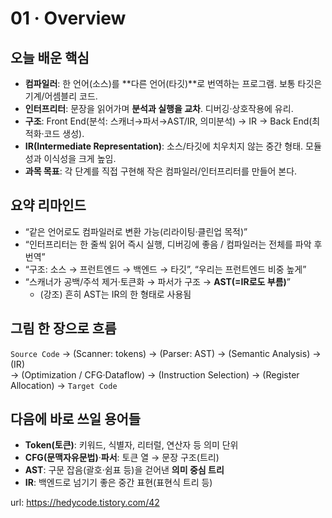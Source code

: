 # 01 · Overview

## 오늘 배운 핵심
- **컴파일러**: 한 언어(소스)를 **다른 언어(타깃)**로 번역하는 프로그램. 보통 타깃은 기계/어셈블리 코드.
- **인터프리터**: 문장을 읽어가며 **분석과 실행을 교차**. 디버깅·상호작용에 유리.
- **구조**: Front End(분석: 스캐너→파서→AST/IR, 의미분석) → IR → Back End(최적화·코드 생성).
- **IR(Intermediate Representation)**: 소스/타깃에 치우치지 않는 중간 형태. 모듈성과 이식성을 크게 높임.
- **과목 목표**: 각 단계를 직접 구현해 작은 컴파일러/인터프리터를 만들어 본다.

## 요약 리마인드
- “같은 언어로도 컴파일러로 변환 가능(리라이팅·클린업 목적)”  
- “인터프리터는 한 줄씩 읽어 즉시 실행, 디버깅에 좋음 / 컴파일러는 전체를 파악 후 번역”  
- “구조: 소스 → 프런트엔드 → 백엔드 → 타깃”, “우리는 프런트엔드 비중 높게”  
- “스캐너가 공백/주석 제거·토큰화 → 파서가 구조 → **AST(=IR로도 부름)**”
  - (강조) 흔히 AST는 IR의 한 형태로 사용됨

## 그림 한 장으로 흐름
`Source Code` → (Scanner: tokens) → (Parser: AST) → (Semantic Analysis) → (IR)  
→ (Optimization / CFG·Dataflow) → (Instruction Selection) → (Register Allocation) → `Target Code`

## 다음에 바로 쓰일 용어들
- **Token(토큰)**: 키워드, 식별자, 리터럴, 연산자 등 의미 단위
- **CFG(문맥자유문법)**·**파서**: 토큰 열 → 문장 구조(트리)
- **AST**: 구문 잡음(괄호·쉼표 등)을 걷어낸 **의미 중심 트리**
- **IR**: 백엔드로 넘기기 좋은 중간 표현(표현식 트리 등)

url: https://hedycode.tistory.com/42
